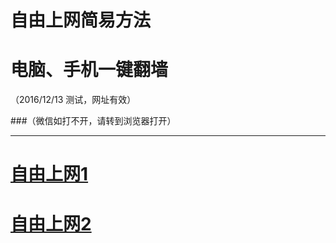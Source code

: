 # 自由上网简易方法
# 电脑、手机一键翻墙
（2016/12/13 测试，网址有效）

###（微信如打不开，请转到浏览器打开）


***

# <a href="https://github.com/zhen99425/free1/blob/master/README.md?20161213" target="_blank">自由上网1</a>
# <a href="https://github.com/zhen99425/free2/blob/master/README.md?20161213" target="_blank">自由上网2</a>
